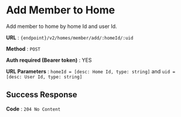 # Add Member to Home

Add member to home by home Id and user Id.

**URL** : `{endpoint}/v2/homes/member/add/:homeId/:uid`

**Method** : `POST`

**Auth required (Bearer token)** : YES

**URL Parameters** : `homeId = [desc: Home Id, type: string]` and `uid = [desc: User Id, type: string]`


## Success Response

**Code** : `204 No Content`
